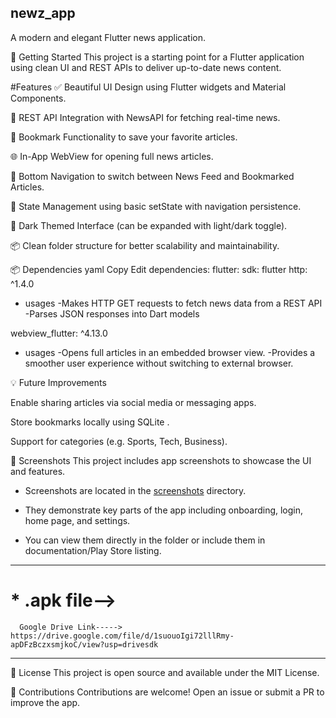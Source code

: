 ## newz_app
A modern and elegant Flutter news application.

🚀 Getting Started
This project is a starting point for a Flutter application using clean UI and REST APIs to deliver up-to-date news content.


#Features
✅ Beautiful UI Design using Flutter widgets and Material Components.

🔗 REST API Integration with NewsAPI for fetching real-time news.

🔖 Bookmark Functionality to save your favorite articles.

🌐 In-App WebView for opening full news articles.

🧭 Bottom Navigation to switch between News Feed and Bookmarked Articles.

💾 State Management using basic setState with navigation persistence.

🌙 Dark Themed Interface (can be expanded with light/dark toggle).

📦 Clean folder structure for better scalability and maintainability.



📦 Dependencies
yaml
Copy
Edit
dependencies:
flutter:
sdk: flutter
http: ^1.4.0
* usages
-Makes HTTP GET requests to fetch news data from a REST API
-Parses JSON responses into Dart models

webview_flutter: ^4.13.0
* usages
-Opens full articles in an embedded browser view.
-Provides a smoother user experience without switching to external browser.

💡 Future Improvements


Enable sharing articles via social media or messaging apps.

Store bookmarks locally using SQLite .

Support for categories (e.g. Sports, Tech, Business).

📸 Screenshots
This project includes app screenshots to showcase the UI and features.

* Screenshots are located in the [screenshots](Screenshots) directory.

* They demonstrate key parts of the app including onboarding, login, home page, and settings.

* You can view them directly in the folder or include them in documentation/Play Store listing.

------------------------------------------------------------------------------------------------------------------------------------------------------------------

# * .apk file-->

      Google Drive Link----->   https://drive.google.com/file/d/1suouoIgi72lllRmy-apDFzBczxsmjkoC/view?usp=drivesdk
------------------------------------------------------------------------------------------------------------------------------------------------------------------

📄 License
This project is open source and available under the MIT License.

🙌 Contributions
Contributions are welcome! Open an issue or submit a PR to improve the app.